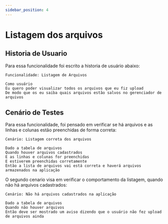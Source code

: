 ```yaml
---
sidebar_position: 4
---
```


# Listagem dos arquivos

## Historia de Usuario
Para essa funcionalidade foi escrito a historia de usuário abaixo:

```
Funcionalidade: Listagem de Arquivos

Como usuário
Eu quero poder visualizar todos os arquivos que eu fiz upload
De modo que os eu saiba quais arquivos estão salvos no gerenciador de arquivos
```

## Cenário de Testes


Para essa funcionalidade, foi pensado em verificar se há arquivos e as linhas e colunas estão preenchidas de forma correta:
```
Cenário: Listagem correta dos arquivos

Dado a tabela de arquivos
Quando houver arquivos cadastrados
E as linhas e colunas for preenchidas
E estiverem preenchidas corretamente
Então a lista de arquivos vai está correta e haverá arquivos armazenados na aplicação
```

O segundo cenario visa em verificar o comportamento da listagem, quando não há arquivos cadastrados:
```
Cenário: Não há arquivos cadastrados na aplicação

Dado a tabela de arquivos
Quando não houver arquivos
Então deve ser mostrado um aviso dizendo que o usuário não fez upload de arquivos ainda
```